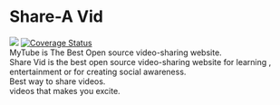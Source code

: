 # Share-A Vid
<a href="https://travis-ci.com/gjergjk71/MyTube"><img src="https://travis-ci.com/gjergjk71/MyTube.svg?branch=master"></a> <a href='https://coveralls.io/github/gjergjk71/MyTube?branch=master'><img src='https://coveralls.io/repos/github/gjergjk71/MyTube/badge.svg?branch=master' alt='Coverage Status' /></a>
<br>
MyTube is The Best Open source video-sharing website.<br/>
Share Vid is the best open source video-sharing website for learning , entertainment or for creating social awareness.<br/>
Best way to share videos.<br/>
videos that makes you excite.
